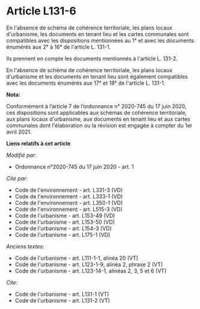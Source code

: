 # Article L131-6

En l'absence de schéma de cohérence territoriale, les plans locaux d'urbanisme, les documents en tenant lieu et les cartes
communales sont compatibles avec les dispositions mentionnées au 1° et avec les documents énumérés aux 2° à 16° de l'article
L. 131-1. 

Ils prennent en compte les documents mentionnés à l'article L. 131-2. 

En l'absence de schéma de cohérence territoriale, les plans locaux d'urbanisme et les documents en tenant lieu sont également
compatibles avec les documents énumérés aux 17° et 18° de l'article L. 131-1.

**Nota:**

Conformément à l’article 7 de l’ordonnance n° 2020-745 du 17 juin 2020, ces dispositions sont applicables aux schémas de
cohérence territoriale, aux plans locaux d'urbanisme, aux documents en tenant lieu et aux cartes communales dont
l'élaboration ou la révision est engagée à compter du 1er avril 2021.

**Liens relatifs à cet article**

_Modifié par_:

  - Ordonnance n°2020-745 du 17 juin 2020 - art. 1

_Cité par_:

  - Code de l'environnement - art. L331-3 (VD)
  - Code de l'environnement - art. L333-1 (VD)
  - Code de l'environnement - art. L350-1 (VD)
  - Code de l'environnement - art. L515-3 (VD)
  - Code de l'urbanisme - art. L153-49 (VD)
  - Code de l'urbanisme - art. L153-50 (VD)
  - Code de l'urbanisme - art. L154-3 (VD)
  - Code de l'urbanisme - art. L175-1 (VD)

_Anciens textes_:

  - Code de l'urbanisme - art. L111-1-1, alinéa 20 (VT)
  - Code de l'urbanisme - art. L123-1-9, alinéa 2, phrase 2 (VT)
  - Code de l'urbanisme - art. L123-14-1, alinéas 2, 3, 5 et 6 (VT)

_Cite_:

  - Code de l'urbanisme - art. L131-1 (VT)
  - Code de l'urbanisme - art. L131-2 (VT)
